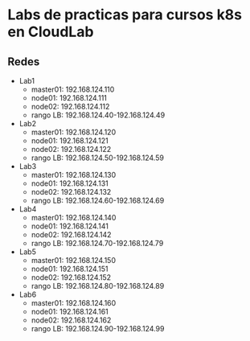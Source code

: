 # Labs de practicas para cursos k8s en CloudLab

## Redes

  * Lab1
    * master01: 192.168.124.110
    * node01: 192.168.124.111
    * node02: 192.168.124.112
    * rango LB: 192.168.124.40-192.168.124.49
  * Lab2
    * master01: 192.168.124.120
    * node01: 192.168.124.121
    * node02: 192.168.124.122
    * rango LB: 192.168.124.50-192.168.124.59
  * Lab3
    * master01: 192.168.124.130
    * node01: 192.168.124.131
    * node02: 192.168.124.132
    * rango LB: 192.168.124.60-192.168.124.69
  * Lab4
    * master01: 192.168.124.140
    * node01: 192.168.124.141
    * node02: 192.168.124.142
    * rango LB: 192.168.124.70-192.168.124.79
  * Lab5
    * master01: 192.168.124.150
    * node01: 192.168.124.151
    * node02: 192.168.124.152
    * rango LB: 192.168.124.80-192.168.124.89
  * Lab6
    * master01: 192.168.124.160
    * node01: 192.168.124.161
    * node02: 192.168.124.162
    * rango LB: 192.168.124.90-192.168.124.99
